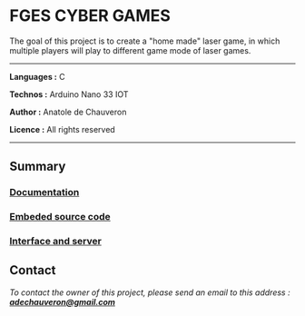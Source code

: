 # FGES CYBER GAMES

The goal of this project is to create a "home made" laser game, in which multiple players will play to different game mode of laser games.

___

**Languages :** C

**Technos :** Arduino Nano 33 IOT

**Author :** Anatole de Chauveron

**Licence :** All rights reserved

___

## Summary

### [Documentation](https://github.com/FGES-cyber-games/management)

### [Embeded source code](https://github.com/FGES-cyber-games/equipement)

### [Interface and server](https://github.com/FGES-cyber-games/interface)

## Contact

_To contact the owner of this project, please send an email to this address : **adechauveron@gmail.com**_
